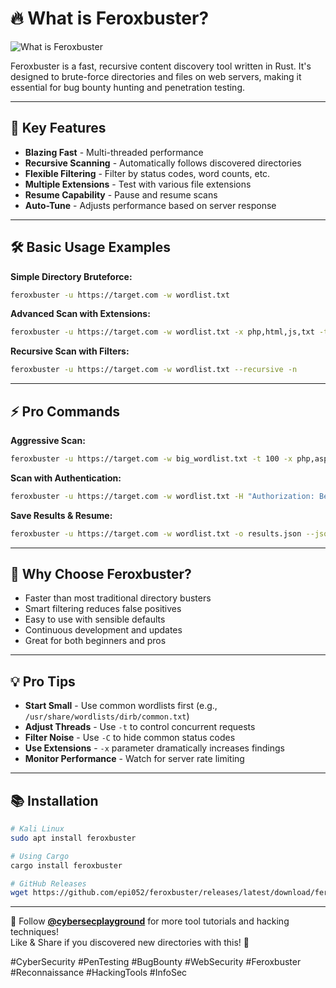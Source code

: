 # 🔥 What is Feroxbuster?
![What is Feroxbuster](https://github.com/user-attachments/assets/469e5bdb-9fa5-41af-9489-24cd9ea15502)


Feroxbuster is a fast, recursive content discovery tool written in Rust. It's designed to brute-force directories and files on web servers, making it essential for bug bounty hunting and penetration testing.

---

## 🚀 Key Features
- **Blazing Fast** - Multi-threaded performance  
- **Recursive Scanning** - Automatically follows discovered directories  
- **Flexible Filtering** - Filter by status codes, word counts, etc.  
- **Multiple Extensions** - Test with various file extensions  
- **Resume Capability** - Pause and resume scans  
- **Auto-Tune** - Adjusts performance based on server response

---

## 🛠️ Basic Usage Examples

**Simple Directory Bruteforce:**
```bash
feroxbuster -u https://target.com -w wordlist.txt
```

**Advanced Scan with Extensions:**
```bash
feroxbuster -u https://target.com -w wordlist.txt -x php,html,js,txt -t 50
```

**Recursive Scan with Filters:**
```bash
feroxbuster -u https://target.com -w wordlist.txt --recursive -n
```

---

## ⚡ Pro Commands

**Aggressive Scan:**
```bash
feroxbuster -u https://target.com -w big_wordlist.txt -t 100 -x php,asp,aspx,jsp -C 404,403 --auto-tune
```

**Scan with Authentication:**
```bash
feroxbuster -u https://target.com -w wordlist.txt -H "Authorization: Bearer token123"
```

**Save Results & Resume:**
```bash
feroxbuster -u https://target.com -w wordlist.txt -o results.json --json
```

---

## 🎯 Why Choose Feroxbuster?
- Faster than most traditional directory busters  
- Smart filtering reduces false positives  
- Easy to use with sensible defaults  
- Continuous development and updates  
- Great for both beginners and pros

---

## 💡 Pro Tips
- **Start Small** - Use common wordlists first (e.g., `/usr/share/wordlists/dirb/common.txt`)  
- **Adjust Threads** - Use `-t` to control concurrent requests  
- **Filter Noise** - Use `-C` to hide common status codes  
- **Use Extensions** - `-x` parameter dramatically increases findings  
- **Monitor Performance** - Watch for server rate limiting

---

## 📚 Installation
```bash
# Kali Linux
sudo apt install feroxbuster

# Using Cargo
cargo install feroxbuster

# GitHub Releases
wget https://github.com/epi052/feroxbuster/releases/latest/download/feroxbuster -O feroxbuster
```

---

🔔 Follow [**@cybersecplayground**](https://t.me/cybersecplayground) for more tool tutorials and hacking techniques!  
Like & Share if you discovered new directories with this! 🚀

#CyberSecurity #PenTesting #BugBounty #WebSecurity #Feroxbuster #Reconnaissance #HackingTools #InfoSec
